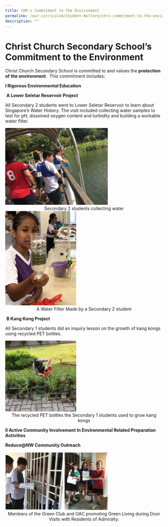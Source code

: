 ```yaml
---
title: CHR's Commitment to the Environment
permalink: /our-curriculum/Student-Welfare/chrs-commitment-to-the-environment/
description: ""
---
```

# Christ Church Secondary School’s Commitment to the Environment

Christ&nbsp;Church&nbsp;Secondary School&nbsp;is committed to and values the&nbsp;**protection of the environment**.&nbsp; This commitment includes:

**I Rigorous Environmental Education**

&nbsp;**A Lower Seletar Reservoir Project**

All Secondary 2 students went to Lower Seletar Reservoir to learn about Singapore’s Water History. The visit included collecting water samples to test for pH, dissolved oxygen content and turbidity and building a workable water filter.


<img src="/images/Collecting%20Water.jpeg" style="width:65%">


<center>Secondary 2 students collecting water</center>


<img src="/images/Water%20Filter.jpeg" style="width:45%">

<center>A Water Filter Made by a Secondary 2 student</center>



&nbsp;**B Kang Kong Project**

All Secondary 1 students did an inquiry lesson on the growth of kang kongs using recycled PET bottles.


<img src="/images/1-KangKong%20in%20PET%20Bottles.jpeg" style="width:45%">

<center>The recycled PET bottles the Secondary 1 students used to grow kang kongs</center>

**II Active Community Involvement In Environmental Related Preparation Activities**

**Reduce@NW Community Outreach**
		

<img src="/images/chr%20commitment%20to%20environment.png" style="width:65%">

<center>Members of the Green Club and OAC promoting Green Living during Door Visits with Residents of Admiralty.</center>